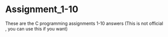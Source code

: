 # Assignment_1-10
These are the C programming assignments 1-10 answers (This is not official , you can use this if you want)
